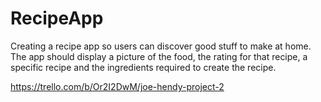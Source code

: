 # RecipeApp
Creating a recipe app so users can discover good stuff to make at home. The app should display a picture of the food, the rating for that recipe, a specific recipe and the ingredients required to create the recipe. 

https://trello.com/b/Or2I2DwM/joe-hendy-project-2
